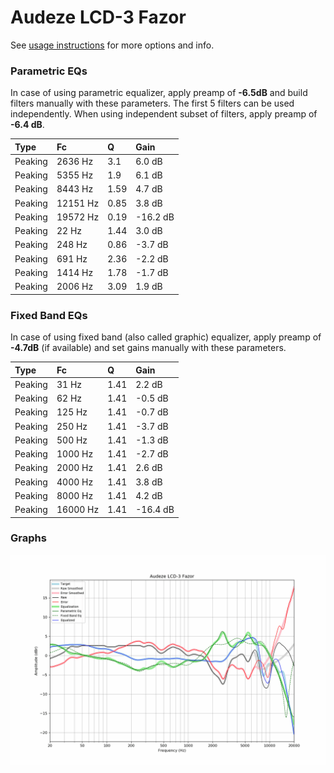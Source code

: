 # Audeze LCD-3 Fazor
See [usage instructions](https://github.com/jaakkopasanen/AutoEq#usage) for more options and info.

### Parametric EQs
In case of using parametric equalizer, apply preamp of **-6.5dB** and build filters manually
with these parameters. The first 5 filters can be used independently.
When using independent subset of filters, apply preamp of **-6.4 dB**.

| Type    | Fc       |    Q | Gain     |
|:--------|:---------|:-----|:---------|
| Peaking | 2636 Hz  | 3.1  | 6.0 dB   |
| Peaking | 5355 Hz  | 1.9  | 6.1 dB   |
| Peaking | 8443 Hz  | 1.59 | 4.7 dB   |
| Peaking | 12151 Hz | 0.85 | 3.8 dB   |
| Peaking | 19572 Hz | 0.19 | -16.2 dB |
| Peaking | 22 Hz    | 1.44 | 3.0 dB   |
| Peaking | 248 Hz   | 0.86 | -3.7 dB  |
| Peaking | 691 Hz   | 2.36 | -2.2 dB  |
| Peaking | 1414 Hz  | 1.78 | -1.7 dB  |
| Peaking | 2006 Hz  | 3.09 | 1.9 dB   |

### Fixed Band EQs
In case of using fixed band (also called graphic) equalizer, apply preamp of **-4.7dB**
(if available) and set gains manually with these parameters.

| Type    | Fc       |    Q | Gain     |
|:--------|:---------|:-----|:---------|
| Peaking | 31 Hz    | 1.41 | 2.2 dB   |
| Peaking | 62 Hz    | 1.41 | -0.5 dB  |
| Peaking | 125 Hz   | 1.41 | -0.7 dB  |
| Peaking | 250 Hz   | 1.41 | -3.7 dB  |
| Peaking | 500 Hz   | 1.41 | -1.3 dB  |
| Peaking | 1000 Hz  | 1.41 | -2.7 dB  |
| Peaking | 2000 Hz  | 1.41 | 2.6 dB   |
| Peaking | 4000 Hz  | 1.41 | 3.8 dB   |
| Peaking | 8000 Hz  | 1.41 | 4.2 dB   |
| Peaking | 16000 Hz | 1.41 | -16.4 dB |

### Graphs
![](./Audeze%20LCD-3%20Fazor.png)